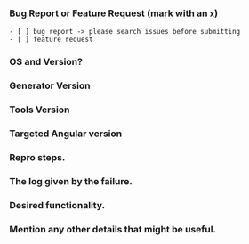 <!--
IF YOU DON'T FILL OUT THE FOLLOWING INFORMATION YOUR ISSUE MIGHT BE CLOSED WITHOUT INVESTIGATING
-->
### Bug Report or Feature Request (mark with an `x`)
```
- [ ] bug report -> please search issues before submitting
- [ ] feature request
```

### OS and Version?
<!--
> Windows 7, 8 or 10. Linux (which distribution).macOS(Yosemite ? El Capitan? Sierra ?)
-->

### Generator Version
<!--
See "version" field in `.yo-rc.json` file
-->

### Tools Version
<!--
Output from: `yo --version`, 
Output from: `node --version`, 
Output from: `npm -v` or `yarn --version`
-->

### Targeted Angular version
<!-- 2.x.x, 4.x.x etc. -->

### Repro steps.
<!--
Simple steps to reproduce this bug.
Please include: commands run, packages added, related code changes.
A link to a sample repo would help too.
-->

### The log given by the failure.
<!-- Normally this include a stack trace and some more information. -->

### Desired functionality.
<!--
What would like to see implemented?
What is the usecase?
-->

### Mention any other details that might be useful.
<!-- Please include a link to the repo if this is related to an OSS project. -->